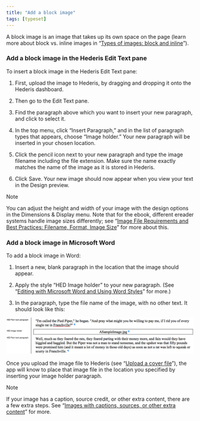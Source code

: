 ```yaml
---
title: "Add a block image"
tags: [typeset]
---
```

 
<html><body><section data-type="chapter" class="hsecchapter" data-hederis-type="hsecchapter" id="add-an-image" data-pi-attrs="id: add-an-image; data-tags: typeset;" role="doc-chapter" data-tags="typeset" data-author-name=" " data-book-title=" " title="Add a block image"><p class="hblkp" data-hederis-type="hblkp" id="p79Mt80NS">A block image is an image that takes up its own space on the page (learn more about block vs. inline images in &#8220;<a href="{% link _docs/block-and-inline-images.md %}" data-hederis-type="hspana" id="pFDb5Yyqq"><span class="Hyperlink" data-hederis-type="hspnspan" id="pzJXsdWi1">Types of images: block and inline</span></a>&#8221;).</p><section class="hwprsubsection" data-hederis-type="hwprsubsection" id="pXqrKPRKn" data-type="subsection" title="Add a block image in the Hederis Edit Text pane"><h1 data-hederis-type="hblktitle" class="hblktitle" id="po3veVrZc">Add a block image in the Hederis Edit Text pane</h1><p class="hblkp" data-hederis-type="hblkp" id="p0sMPECHn">To insert a block image in the Hederis Edit Text pane:</p><ol class="hwprnumlist" data-hederis-type="hwprnumlist" id="pOGsqfw6v"><li class="hblkoli" data-hederis-type="hblkoli" id="lixAKOFGh8"><p class="hblkoli" data-hederis-type="hblklip" id="ptNVfr95Y">First, upload the image to Hederis, by dragging and dropping it onto the Hederis dashboard.</p></li><li class="hblkoli" data-hederis-type="hblkoli" id="li5sVs6G00"><p class="hblkoli" data-hederis-type="hblklip" id="pRockI6cd">Then go to the Edit Text pane.</p></li><li class="hblkoli" data-hederis-type="hblkoli" id="liiW204yIo"><p class="hblkoli" data-hederis-type="hblklip" id="pKO2dXhVs">Find the paragraph above which you want to insert your new paragraph, and click to select it.</p></li><li class="hblkoli" data-hederis-type="hblkoli" id="li4IecQly2"><p class="hblkoli" data-hederis-type="hblklip" id="pSOBsoxcP">In the top menu, click &#8220;Insert Paragraph,&#8221; and in the list of paragraph types that appears, choose &#8220;Image holder.&#8221; Your new paragraph will be inserted in your chosen location. </p></li><li class="hblkoli" data-hederis-type="hblkoli" id="liS3V44WoO"><p class="hblkoli" data-hederis-type="hblklip" id="pQZolk0zt">Click the pencil icon next to your new paragraph and type the image filename including the file extension. Make sure the name exactly matches the name of the image as it is stored in Hederis.</p></li><li class="hblkoli" data-hederis-type="hblkoli" id="liEudh10df"><p class="hblkoli" data-hederis-type="hblklip" id="pIrIGSxSF">Click Save. Your new image should now appear when you view your text in the Design preview.</p></li></ol></section><aside class="hwprbox box" data-hederis-type="hwprbox" id="pNjKonghe" data-type="sidebar"><p class="hblktype" data-hederis-type="hblktype" id="pGox0QeWs">Note</p><p class="hblkp" data-hederis-type="hblkp" id="pApsfR6GQ">You can adjust the height and width of your image with the design options in the Dimensions &amp; Display menu. Note that for the ebook, different ereader systems handle image sizes differently; see &#8220;<a href="{% link _docs/image_best_practices.md %}" data-hederis-type="hspana" id="p8uvqKv6M"><span class="Hyperlink" data-hederis-type="hspnspan" id="pZATCU6rZ">Image File Requirements and Best Practices: Filename, Format, Image Size</span></a>&#8221; for more about this.</p></aside><section class="hwprsubsection" data-hederis-type="hwprsubsection" id="py46EOnoF" data-type="subsection" title="Add a block image in Microsoft Word"><h1 data-hederis-type="hblktitle" class="hblktitle" id="p5VAatWmO">Add a block image in Microsoft Word</h1><p class="hblkp" data-hederis-type="hblkp" id="pgAmTlXg8">To add a block image in Word:</p><ol class="hwprnumlist" data-hederis-type="hwprnumlist" id="pUOaYJilS"><li class="hblkoli" data-hederis-type="hblkoli" id="liKVPscHdt"><p class="hblkoli" data-hederis-type="hblklip" id="pNRgMuSyO">Insert a new, blank paragraph in the location that the image should appear.</p></li><li class="hblkoli" data-hederis-type="hblkoli" id="li7X4h07am"><p class="hblkoli" data-hederis-type="hblklip" id="p0c3rrPRt">Apply the style &#8220;HED Image holder&#8221; to your new paragraph. (See &#8220;<a href="{% link _docs/fine-tune-styles.md %}" data-hederis-type="hspana" id="p5WcA9GFI"><span class="Hyperlink" data-hederis-type="hspnspan" id="p4ARcq4hB">Editing with Microsoft Word and Using Word Styles</span></a>&#8221; for more.)</p></li><li class="hblkoli" data-hederis-type="hblkoli" id="liASjinlQJ"><p class="hblkoli" data-hederis-type="hblklip" id="pFb2GgKUL">In the paragraph, type the file name of the image, with no other text. It should look like this:</p></li></ol><img data-hederis-type="hblkimg" class="hblkimg" id="p5XsKozuU" src="/images/image1.png" data-img-src="/images/image1.png"/><p class="hblkp" data-hederis-type="hblkp" id="pVQqZg1ds">Once you upload the image file to Hederis (see &#8220;<a href="{% link _docs/upload-a-cover.md %}" data-hederis-type="hspana" id="p3qDn4Ny6"><span class="Hyperlink" data-hederis-type="hspnspan" id="psVCEcers">Upload a cover file</span></a>&#8221;), the app will know to place that image file in the location you specified by inserting your image holder paragraph.</p></section><aside class="hwprbox box" data-hederis-type="hwprbox" id="phYLUJRCE" data-type="sidebar"><p class="hblktype" data-hederis-type="hblktype" id="py6f7kpyS">Note</p><p class="hblkp" data-hederis-type="hblkp" id="pk5YEJ8ca">If your image has a caption, source credit, or other extra content, there are a few extra steps. See &#8220;<a href="{% link _docs/images-with-captions-etc.md %}" data-hederis-type="hspana" id="pcdcI2EER"><span class="Hyperlink" data-hederis-type="hspnspan" id="p72ADnd8p">Images with captions, sources, or other extra content</span></a>&#8221; for more.</p></aside></section></body></html>
